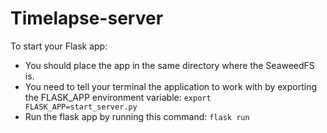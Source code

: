 # Timelapse-server

To start your Flask app:

  * You should place the app in the same directory where the SeaweedFS is.
  * You need to tell your terminal the application to work with by exporting the FLASK_APP environment variable: `export FLASK_APP=start_server.py`
  * Run the flask app by running this command: `flask run`
